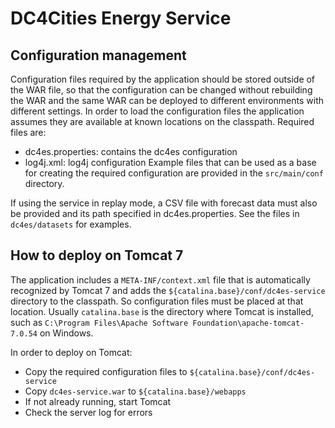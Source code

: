 # DC4Cities Energy Service #

## Configuration management

Configuration files required by the application should be stored outside of the WAR file, so that the configuration can be changed without rebuilding the WAR and the same WAR can be deployed to different environments with different settings.
In order to load the configuration files the application assumes they are available at known locations on the classpath.
Required files are:
* dc4es.properties: contains the dc4es configuration
* log4j.xml: log4j configuration
Example files that can be used as a base for creating the required configuration are provided in the `src/main/conf` directory.

If using the service in replay mode, a CSV file with forecast data must also be provided and its path specified in dc4es.properties. See the files in `dc4es/datasets` for examples.

## How to deploy on Tomcat 7

The application includes a `META-INF/context.xml` file that is automatically recognized by Tomcat 7 and adds the `${catalina.base}/conf/dc4es-service` directory to the classpath. So configuration files must be placed at that location. Usually `catalina.base` is the directory where Tomcat is installed, such as `C:\Program Files\Apache Software Foundation\apache-tomcat-7.0.54` on Windows.

In order to deploy on Tomcat:
* Copy the required configuration files to `${catalina.base}/conf/dc4es-service`
* Copy `dc4es-service.war` to `${catalina.base}/webapps`
* If not already running, start Tomcat
* Check the server log for errors
